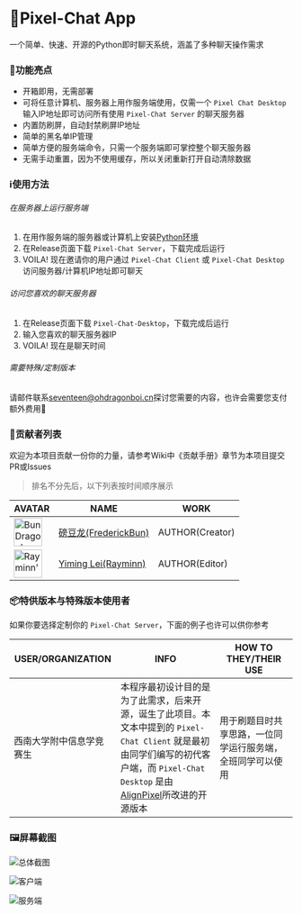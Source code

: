 # 💬Pixel-Chat App

一个简单、快速、开源的Python即时聊天系统，涵盖了多种聊天操作需求

### 🤩功能亮点

- 开箱即用，无需部署
- 可将任意计算机、服务器上用作服务端使用，仅需一个 `Pixel Chat Desktop` 输入IP地址即可访问所有使用 `Pixel-Chat Server` 的聊天服务器
- 内置防刷屏，自动封禁刷屏IP地址
- 简单的黑名单IP管理
- 简单方便的服务端命令，只需一个服务端即可掌控整个聊天服务器
- 无需手动重置，因为不使用缓存，所以关闭重新打开自动清除数据

### ℹ️使用方法

###### 在服务器上运行服务端

1. 在用作服务端的服务器或计算机上安装[Python环境](https://python.org)
2. 在Release页面下载 `Pixel-Chat Server`，下载完成后运行
3. VOILA! 现在邀请你的用户通过 `Pixel-Chat Client` 或 `Pixel-Chat Desktop` 访问服务器/计算机IP地址即可聊天

###### 访问您喜欢的聊天服务器

1. 在Release页面下载 `Pixel-Chat-Desktop`，下载完成后运行
2. 输入您喜欢的聊天服务器IP
3. VOILA! 现在是聊天时间

###### 需要特殊/定制版本

请邮件联系[seventeen@ohdragonboi.cn](mailto:seventeen@ohdragonboi.cn)探讨您需要的内容，也许会需要您支付额外费用🤔

### 🎈贡献者列表

欢迎为本项目贡献一份你的力量，请参考Wiki中《贡献手册》章节为本项目提交PR或Issues

> 排名不分先后，以下列表按时间顺序展示

| AVATAR                                                       | NAME                                                    | WORK            |
| ------------------------------------------------------------ | ------------------------------------------------------- | --------------- |
| <img src="https://avatars.githubusercontent.com/u/120368045?s=400&u=ac60326a41a0d41faaf82ad25bcd143d85224791&v=4" alt="BunDragon's Github AVATAR" width="50px" /> | [磅豆龙(FrederickBun)](https://github.com/FrederickBun) | AUTHOR(Creator) |
| <img src="https://avatars.githubusercontent.com/u/98998872" alt="Rayminn's Github AVATAR" width="50px"/> | [Yiming Lei(Rayminn)](https://github.com/Rayminn)       | AUTHOR(Editor)  |

### 📦特供版本与特殊版本使用者

如果你要选择定制你的 `Pixel-Chat Server`，下面的例子也许可以供你参考

| USER/ORGANIZATION        | INFO                                                         | HOW TO THEY/THEIR USE                                      |
| ------------------------ | ------------------------------------------------------------ | ---------------------------------------------------------- |
| 西南大学附中信息学竞赛生 | 本程序最初设计目的是为了此需求，后来开源，诞生了此项目。本文本中提到的 `Pixel-Chat Client` 就是最初由同学们编写的初代客户端，而 `Pixel-Chat Desktop` 是由[AlignPixel](https://github.com/AlignPixel)所改进的开源版本 | 用于刷题目时共享思路，一位同学运行服务端，全班同学可以使用 |

### 🖼️屏幕截图

![总体截图](https://cdn.jsdelivr.net/gh/FrederickBun/upyun-rhimgcdn@img/upload/202407271438190.png)

![客户端](https://cdn.jsdelivr.net/gh/FrederickBun/upyun-rhimgcdn@img/upload/202407271438066.png)

![服务端](https://cdn.jsdelivr.net/gh/FrederickBun/upyun-rhimgcdn@img/upload/202407271438163.png)

